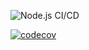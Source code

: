 ![Node.js CI/CD](https://github.com/tiagonuneslx/portfolio/workflows/Node.js%20CI/CD/badge.svg)

[![codecov](https://codecov.io/gh/tiagonuneslx/portfolio/branch/master/graph/badge.svg)](https://codecov.io/gh/tiagonuneslx/portfolio)
